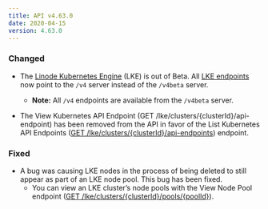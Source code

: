 ```yaml
---
title: API v4.63.0
date: 2020-04-15
version: 4.63.0
---
```


### Changed

- The [Linode Kubernetes Engine](https://www.linode.com/products/kubernetes/) (LKE) is out of Beta. All [LKE endpoints](https://www.linode.com/docs/api/linode-kubernetes-engine-lke/#kubernetes-clusters-list) now point to the `/v4` server instead of the `/v4beta` server.
  - **Note:** All `/v4` endpoints are available from the `/v4beta` server.

- The View Kubernetes API Endpoint  (GET /lke/clusters/{clusterId}/api-endpoint) has been removed from the API in favor of the List Kubernetes API Endpoints ([GET /lke/clusters/{clusterId}/api-endpoints](https://www.linode.com/docs/api/linode-kubernetes-engine-lke/#kubernetes-api-endpoints-list)) endpoint.

### Fixed

- A bug was causing LKE nodes in the process of being deleted to still appear as part of an LKE node pool. This bug has been fixed.
	- You can view an LKE cluster’s node pools with the View Node Pool endpoint ([GET /lke/clusters/{clusterId}/pools/{poolId}](https://www.linode.com/docs/api/linode-kubernetes-engine-lke/#node-pool-view)).
